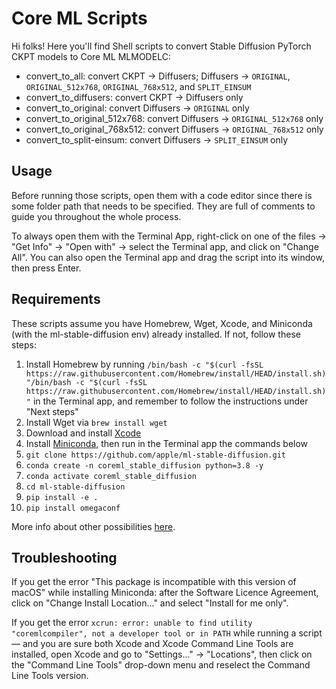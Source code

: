 # Core ML Scripts

Hi folks! Here you'll find Shell scripts to convert Stable Diffusion PyTorch CKPT models to Core ML MLMODELC:
- convert_to_all: convert CKPT → Diffusers; Diffusers → `ORIGINAL`, `ORIGINAL_512x768`, `ORIGINAL_768x512`, and `SPLIT_EINSUM`
- convert_to_diffusers: convert CKPT → Diffusers only
- convert_to_original: convert Diffusers → `ORIGINAL` only
- convert_to_original_512x768: convert Diffusers → `ORIGINAL_512x768` only
- convert_to_original_768x512: convert Diffusers → `ORIGINAL_768x512` only
- convert_to_split-einsum: convert Diffusers → `SPLIT_EINSUM` only

## Usage

Before running those scripts, open them with a code editor since there is some folder path that needs to be specified. They are full of comments to guide you throughout the whole process.

To always open them with the Terminal App, right-click on one of the files → "Get Info" → "Open with" → select the Terminal app, and click on "Change All". You can also open the Terminal app and drag the script into its window, then press Enter.

## Requirements

These scripts assume you have Homebrew, Wget, Xcode, and Miniconda (with the ml-stable-diffusion env) already installed. If not, follow these steps:

1. Install Homebrew by running `/bin/bash -c "$(curl -fsSL https://raw.githubusercontent.com/Homebrew/install/HEAD/install.sh)"/bin/bash -c "$(curl -fsSL https://raw.githubusercontent.com/Homebrew/install/HEAD/install.sh)"` in the Terminal app, and remember to follow the instructions under "Next steps"
1. Install Wget via `brew install wget`
1. Download and install [Xcode](https://developer.apple.com/download/all/?q=Xcode)
1. Install [Miniconda](https://docs.conda.io/en/latest/miniconda.html), then run in the Terminal app the commands below
2. `git clone https://github.com/apple/ml-stable-diffusion.git`
3. `conda create -n coreml_stable_diffusion python=3.8 -y`
4. `conda activate coreml_stable_diffusion`
5. `cd ml-stable-diffusion`
6. `pip install -e .`
7. `pip install omegaconf`

More info about other possibilities [here](https://github.com/godly-devotion/MochiDiffusion/wiki/How-to-convert-CKPT-or-SafeTensors-files-to-Core-ML).

## Troubleshooting

If you get the error "This package is incompatible with this version of macOS" while installing Miniconda: after the Software Licence Agreement, click on "Change Install Location..." and select "Install for me only".

If you get the error `xcrun: error: unable to find utility "coremlcompiler", not a developer tool or in PATH` while running a script — and you are sure both Xcode and Xcode Command Line Tools are installed, open Xcode and go to "Settings..." → "Locations", then click on the "Command Line Tools" drop-down menu and reselect the Command Line Tools version.
